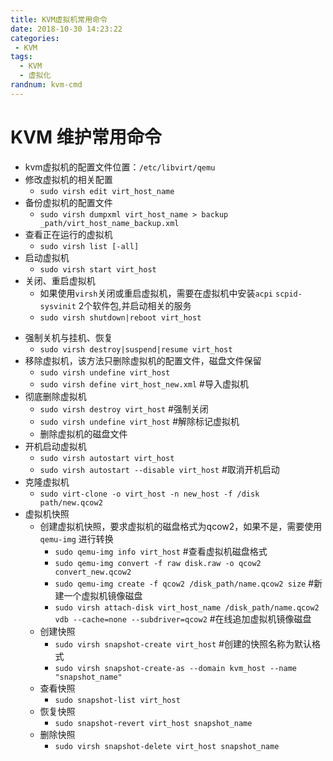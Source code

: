 ```yaml
---
title: KVM虚拟机常用命令 
date: 2018-10-30 14:23:22
categories: 
 - KVM
tags:
  - KVM
  - 虚拟化
randnum: kvm-cmd
---
```


# KVM 维护常用命令

- kvm虚拟机的配置文件位置：`/etc/libvirt/qemu`
- 修改虚拟机的相关配置
  - `sudo virsh edit virt_host_name`
- 备份虚拟机的配置文件
  - `sudo virsh dumpxml virt_host_name > backup _path/virt_host_name_backup.xml`
- 查看正在运行的虚拟机
  - `sudo virsh list [-all]`
- 启动虚拟机
  - `sudo virsh start virt_host`
- 关闭、重启虚拟机
  - 如果使用`virsh`关闭或重启虚拟机，需要在虚拟机中安装`acpi` `scpid-sysvinit` 2个软件包,并启动相关的服务
  - `sudo virsh shutdown|reboot virt_host`
<!--more-->
- 强制关机与挂机、恢复
  - `sudo virsh destroy|suspend|resume virt_host`
- 移除虚拟机，该方法只删除虚拟机的配置文件，磁盘文件保留
  - `sudo virsh undefine virt_host`
  - `sudo virsh define virt_host_new.xml` #导入虚拟机
- 彻底删除虚拟机
  - `sudo virsh destroy virt_host` #强制关闭
  - `sudo virsh undefine virt_host` #解除标记虚拟机
  - 删除虚拟机的磁盘文件
- 开机启动虚拟机
  - `sudo virsh autostart virt_host`
  - `sudo virsh autostart --disable virt_host` #取消开机启动
- 克隆虚拟机
  - `sudo virt-clone -o virt_host -n new_host -f /disk path/new.qcow2 `
- 虚拟机快照
  - 创建虚拟机快照，要求虚拟机的磁盘格式为qcow2，如果不是，需要使用`qemu-img` 进行转换
    - `sudo qemu-img info virt_host` #查看虚拟机磁盘格式
    - `sudo qemu-img convert -f raw disk.raw -o qcow2 convert_new.qcow2`
    - `sudo qemu-img create -f qcow2 /disk_path/name.qcow2 size` #新建一个虚拟机镜像磁盘
    - `sudo virsh attach-disk virt_host_name /disk_path/name.qcow2 vdb --cache=none --subdriver=qcow2` #在线追加虚拟机镜像磁盘
  - 创建快照
    - `sudo virsh snapshot-create virt_host` #创建的快照名称为默认格式
    - `sudo virsh snapshot-create-as --domain kvm_host --name "snapshot_name"`
  - 查看快照
    - `sudo snapshot-list virt_host`
  - 恢复快照
    - `sudo snapshot-revert virt_host snapshot_name`
  - 删除快照
    - `sudo virsh snapshot-delete virt_host snapshot_name`

